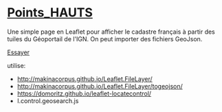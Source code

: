 # [Points_HAUTS](https://ccpfa.github.io/Points_Hauts_UNITEP)
Une simple page en Leaflet pour afficher le cadastre français à partir des tuiles du Géoportail de l'IGN.
On peut importer des fichiers GeoJson.

[Essayer](http://ccpfa.github.io/Vue_Cadastre_IGN)

utilise:
- http://makinacorpus.github.io/Leaflet.FileLayer/
- http://makinacorpus.github.io/Leaflet.FileLayer/togeojson/
- https://domoritz.github.io/leaflet-locatecontrol/
- l.control.geosearch.js
